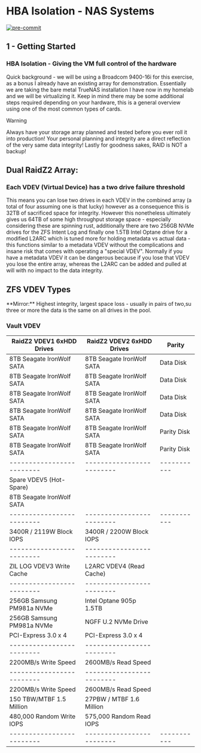 # HBA Isolation - NAS Systems #
<!-- markdownlint-disable -->
[![pre-commit](https://img.shields.io/badge/pre--commit-enabled-brightgreen?logo=pre-commit)](https://github.com/pre-commit/pre-commit)
<!-- markdownlint-enable -->
## 1 - Getting Started ##

### HBA Isolation - Giving the VM full control of the hardware ###

<p>Quick background - we will be using a Broadcom 9400-16i for this exercise, as
a bonus I already have an existing array for demonstration. Essentially we are
taking the bare metal TrueNAS installation I have now in my homelab and we will
be virtualizing it. Keep in mind there may be some additional steps required
depending on your hardware, this is a general overview using one of the most
common types of cards.</p>

> [!WARNING]
> Always have your storage array planned and tested before you ever roll it into
> production! Your personal planning and integrity are a direct reflection of
> the very same data integrity! Lastly for goodness sakes, RAID is NOT a backup!

## Dual RaidZ2 Array:<br/> ##

### Each VDEV (Virtual Device) has a two drive failure threshold ###

<p>This means you can lose two drives in each VDEV in the combined array (a
total of four
assuming one is that lucky) however as a consequence this is 32TB of sacrificed
space for integrity. However this nonetheless ultimately gives us 64TB of some
high throughput storage space - especially considering these are spinning rust,
additionally there are two 256GB NVMe drives for the ZFS Intent Log and finally
one 1.5TB Intel Optane drive for a modified L2ARC which is tuned more for
holding metadata vs actual data - this functions similar to a metadata
VDEV without the complications and insane risk that comes with operating a
"special VDEV". Normally if you have a metadata VDEV it can be dangerous because
if you lose that VDEV you lose the entire array, whereas the L2ARC can be added
and pulled at will with no impact to the data integrity.</p>

## ZFS VDEV Types ##

<p>**Mirror:** Highest integrity, largest space loss - usually in pairs of two,su
three or more the data is the same on all drives in the pool.

### Vault VDEV ###

| RaidZ2 VDEV1 6xHDD Drives | RaidZ2 VDEV2 6xHDD Drives |    Parity   |
| ------------------------- | ------------------------- | ----------- |
| 8TB Seagate IronWolf SATA | 8TB Seagate IronWolf SATA |  Data Disk  |
| 8TB Seagate IronWolf SATA | 8TB Seagate IronWolf SATA |  Data Disk  |
| 8TB Seagate IronWolf SATA | 8TB Seagate IronWolf SATA |  Data Disk  |
| 8TB Seagate IronWolf SATA | 8TB Seagate IronWolf SATA |  Data Disk  |
| 8TB Seagate IronWolf SATA | 8TB Seagate IronWolf SATA | Parity Disk |
| 8TB Seagate IronWolf SATA | 8TB Seagate IronWolf SATA | Parity Disk |
| ------------------------- | ------------------------- | ----------- |
|  Spare VDEV5 (Hot-Spare)  |                           |             |
| 8TB Seagate IronWolf SATA |                           |             |
| ------------------------- | ------------------------- | ----------- |
| 3400R / 2119W Block IOPS  | 3400R / 2200W Block IOPS  |             |
| ------------------------- | ------------------------- |             |
| ZIL LOG VDEV3 Write Cache |  L2ARC VDEV4 (Read Cache) |             |
| ------------------------- | ------------------------- |             |
| 256GB Samsung PM981a NVMe | Intel Optane 905p 1.5TB   |             |
| 256GB Samsung PM981a NVMe | NGFF U.2 NVMe Drive       |             |
| PCI-Express 3.0 x 4       | PCI-Express 3.0 x 4       |             |
| ------------------------- | ------------------------- |             |
| 2200MB/s Write Speed      | 2600MB/s Read Speed       |             |
| ------------------------- | ------------------------- |             |
| 2200MB/s Write Speed      | 2600MB/s Read Speed       |             |
| 150 TBW/MTBF 1.5 Million  | 27PBW / MTBF 1.6 Million  |             |
| 480,000 Random Write IOPS | 575,000 Random Read IOPS  |             |
| ------------------------- | ------------------------- | ----------- |

